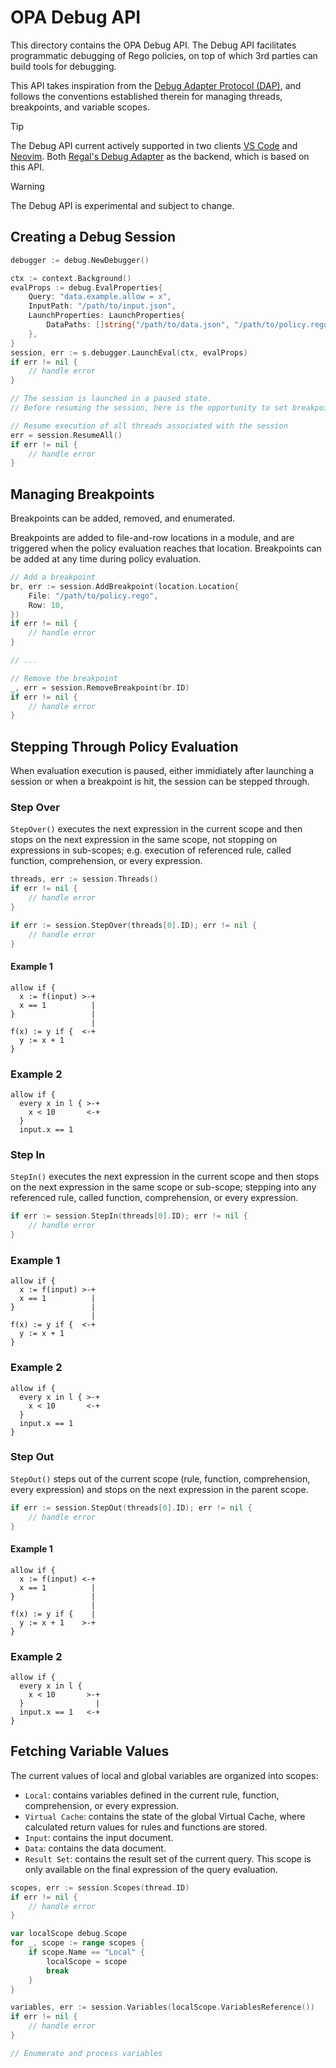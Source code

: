 # OPA Debug API

This directory contains the OPA Debug API. The Debug API facilitates
programmatic debugging of Rego policies, on top of which 3rd parties can build
tools for debugging.

This API takes inspiration from the
[Debug Adapter Protocol (DAP)](https://microsoft.github.io/debug-adapter-protocol/),
and follows the conventions established therein for managing threads,
breakpoints, and variable scopes.

> [!TIP]
> The Debug API current actively supported in two clients
> [VS Code](https://github.com/IUAD1IY7/vscode-opa) and
> [Neovim](https://github.com/rinx/nvim-dap-rego/tree/main). Both
> [Regal's Debug Adapter](https://docs.styra.com/regal/debug-adapter) as the
> backend, which is based on this API.

> [!WARNING]
> The Debug API is experimental and subject to change.

## Creating a Debug Session

```go
debugger := debug.NewDebugger()

ctx := context.Background()
evalProps := debug.EvalProperties{
    Query: "data.example.allow = x",
    InputPath: "/path/to/input.json",
    LaunchProperties: LaunchProperties{
        DataPaths: []string{"/path/to/data.json", "/path/to/policy.rego"},
    },
}
session, err := s.debugger.LaunchEval(ctx, evalProps)
if err != nil {
    // handle error
}

// The session is launched in a paused state.
// Before resuming the session, here is the opportunity to set breakpoints

// Resume execution of all threads associated with the session
err = session.ResumeAll()
if err != nil {
    // handle error
}
```

## Managing Breakpoints

Breakpoints can be added, removed, and enumerated.

Breakpoints are added to file-and-row locations in a module, and are triggered when the policy evaluation reaches that location.
Breakpoints can be added at any time during policy evaluation.

```go
// Add a breakpoint
br, err := session.AddBreakpoint(location.Location{
    File: "/path/to/policy.rego",
    Row: 10,
})
if err != nil {
    // handle error
}

// ...

// Remove the breakpoint
_, err = session.RemoveBreakpoint(br.ID)
if err != nil {
    // handle error
}
```

## Stepping Through Policy Evaluation

When evaluation execution is paused, either immidiately after launching a session or when a breakpoint is hit, the session can be stepped through.

### Step Over

`StepOver()` executes the next expression in the current scope and then stops on the next expression in the same scope,
not stopping on expressions in sub-scopes; e.g. execution of referenced rule, called function, comprehension, or every expression.

```go
threads, err := session.Threads()
if err != nil {
    // handle error
}

if err := session.StepOver(threads[0].ID); err != nil {
    // handle error
}
```

#### Example 1

```
allow if {
  x := f(input) >-+
  x == 1          |
}                 |
                  |
f(x) := y if {  <-+
  y := x + 1
}
```

### Example 2

```
allow if {
  every x in l { >-+
    x < 10       <-+
  }
  input.x == 1
```

### Step In

`StepIn()` executes the next expression in the current scope and then stops on the next expression in the same scope or sub-scope;
stepping into any referenced rule, called function, comprehension, or every expression.

```go
if err := session.StepIn(threads[0].ID); err != nil {
    // handle error
}
```

### Example 1

```
allow if {
  x := f(input) >-+
  x == 1          |
}                 |
                  |
f(x) := y if {  <-+
  y := x + 1
}
```

### Example 2

```
allow if {
  every x in l { >-+
    x < 10       <-+
  }
  input.x == 1
}
```

### Step Out

`StepOut()` steps out of the current scope (rule, function, comprehension, every expression) and stops on the next expression in the parent scope.

```go
if err := session.StepOut(threads[0].ID); err != nil {
    // handle error
}
```

#### Example 1

```
allow if {
  x := f(input) <-+
  x == 1          |
}                 |
                  |
f(x) := y if {    |
  y := x + 1    >-+
}
```

### Example 2

```
allow if {
  every x in l {
    x < 10       >-+
  }                |
  input.x == 1   <-+
}
```

## Fetching Variable Values

The current values of local and global variables are organized into scopes:

- `Local`: contains variables defined in the current rule, function, comprehension, or every expression.
- `Virtual Cache`: contains the state of the global Virtual Cache, where calculated return values for rules and functions are stored.
- `Input`: contains the input document.
- `Data`: contains the data document.
- `Result Set`: contains the result set of the current query. This scope is only available on the final expression of the query evaluation.

```go
scopes, err := session.Scopes(thread.ID)
if err != nil {
    // handle error
}

var localScope debug.Scope
for _, scope := range scopes {
    if scope.Name == "Local" {
        localScope = scope
        break
    }
}

variables, err := session.Variables(localScope.VariablesReference())
if err != nil {
    // handle error
}

// Enumerate and process variables
```
